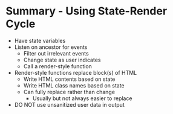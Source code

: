 # Summary - Using State-Render Cycle

- Have state variables
- Listen on ancestor for events
  - Filter out irrelevant events
  - Change state as user indicates
  - Call a render-style function
- Render-style functions replace block(s) of HTML
  - Write HTML contents based on state
  - Write HTML class names based on state
  - Can fully replace rather than change
    - Usually but not always easier to replace
- DO NOT use unsanitized user data in output

